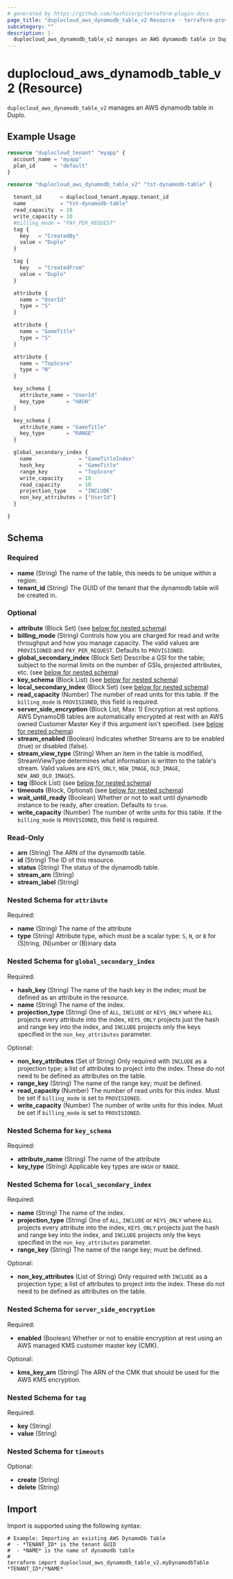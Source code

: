 ```yaml
---
# generated by https://github.com/hashicorp/terraform-plugin-docs
page_title: "duplocloud_aws_dynamodb_table_v2 Resource - terraform-provider-duplocloud"
subcategory: ""
description: |-
  duplocloud_aws_dynamodb_table_v2 manages an AWS dynamodb table in Duplo.
---
```


# duplocloud_aws_dynamodb_table_v2 (Resource)

`duplocloud_aws_dynamodb_table_v2` manages an AWS dynamodb table in Duplo.

## Example Usage

```terraform
resource "duplocloud_tenant" "myapp" {
  account_name = "myapp"
  plan_id      = "default"
}

resource "duplocloud_aws_dynamodb_table_v2" "tst-dynamodb-table" {

  tenant_id      = duplocloud_tenant.myapp.tenant_id
  name           = "tst-dynamodb-table"
  read_capacity  = 10
  write_capacity = 10
  #billing_mode = "PAY_PER_REQUEST"
  tag {
    key   = "CreatedBy"
    value = "Duplo"
  }

  tag {
    key   = "CreatedFrom"
    value = "Duplo"
  }

  attribute {
    name = "UserId"
    type = "S"
  }

  attribute {
    name = "GameTitle"
    type = "S"
  }

  attribute {
    name = "TopScore"
    type = "N"
  }

  key_schema {
    attribute_name = "UserId"
    key_type       = "HASH"
  }

  key_schema {
    attribute_name = "GameTitle"
    key_type       = "RANGE"
  }

  global_secondary_index {
    name               = "GameTitleIndex"
    hash_key           = "GameTitle"
    range_key          = "TopScore"
    write_capacity     = 10
    read_capacity      = 10
    projection_type    = "INCLUDE"
    non_key_attributes = ["UserId"]
  }

}
```

<!-- schema generated by tfplugindocs -->
## Schema

### Required

- **name** (String) The name of the table, this needs to be unique within a region.
- **tenant_id** (String) The GUID of the tenant that the dynamodb table will be created in.

### Optional

- **attribute** (Block Set) (see [below for nested schema](#nestedblock--attribute))
- **billing_mode** (String) Controls how you are charged for read and write throughput and how you manage capacity. The valid values are `PROVISIONED` and `PAY_PER_REQUEST`. Defaults to `PROVISIONED`.
- **global_secondary_index** (Block Set) Describe a GSI for the table; subject to the normal limits on the number of GSIs, projected attributes, etc. (see [below for nested schema](#nestedblock--global_secondary_index))
- **key_schema** (Block List) (see [below for nested schema](#nestedblock--key_schema))
- **local_secondary_index** (Block Set) (see [below for nested schema](#nestedblock--local_secondary_index))
- **read_capacity** (Number) The number of read units for this table. If the `billing_mode` is `PROVISIONED`, this field is required.
- **server_side_encryption** (Block List, Max: 1) Encryption at rest options. AWS DynamoDB tables are automatically encrypted at rest with an AWS owned Customer Master Key if this argument isn't specified. (see [below for nested schema](#nestedblock--server_side_encryption))
- **stream_enabled** (Boolean) Indicates whether Streams are to be enabled (true) or disabled (false).
- **stream_view_type** (String) When an item in the table is modified, StreamViewType determines what information is written to the table's stream. Valid values are `KEYS_ONLY`, `NEW_IMAGE`, `OLD_IMAGE`, `NEW_AND_OLD_IMAGES`.
- **tag** (Block List) (see [below for nested schema](#nestedblock--tag))
- **timeouts** (Block, Optional) (see [below for nested schema](#nestedblock--timeouts))
- **wait_until_ready** (Boolean) Whether or not to wait until dynamodb instance to be ready, after creation. Defaults to `true`.
- **write_capacity** (Number) The number of write units for this table. If the `billing_mode` is `PROVISIONED`, this field is required.

### Read-Only

- **arn** (String) The ARN of the dynamodb table.
- **id** (String) The ID of this resource.
- **status** (String) The status of the dynamodb table.
- **stream_arn** (String)
- **stream_label** (String)

<a id="nestedblock--attribute"></a>
### Nested Schema for `attribute`

Required:

- **name** (String) The name of the attribute
- **type** (String) Attribute type, which must be a scalar type: `S`, `N`, or `B` for (S)tring, (N)umber or (B)inary data


<a id="nestedblock--global_secondary_index"></a>
### Nested Schema for `global_secondary_index`

Required:

- **hash_key** (String) The name of the hash key in the index; must be defined as an attribute in the resource.
- **name** (String) The name of the index.
- **projection_type** (String) One of `ALL`, `INCLUDE` or `KEYS_ONLY` where `ALL` projects every attribute into the index, `KEYS_ONLY` projects just the hash and range key into the index, and `INCLUDE` projects only the keys specified in the `non_key_attributes` parameter.

Optional:

- **non_key_attributes** (Set of String) Only required with `INCLUDE` as a projection type; a list of attributes to project into the index. These do not need to be defined as attributes on the table.
- **range_key** (String) The name of the range key; must be defined.
- **read_capacity** (Number) The number of read units for this index. Must be set if `billing_mode` is set to `PROVISIONED`.
- **write_capacity** (Number) The number of write units for this index. Must be set if `billing_mode` is set to `PROVISIONED`.


<a id="nestedblock--key_schema"></a>
### Nested Schema for `key_schema`

Required:

- **attribute_name** (String) The name of the attribute
- **key_type** (String) Applicable key types are `HASH` or `RANGE`.


<a id="nestedblock--local_secondary_index"></a>
### Nested Schema for `local_secondary_index`

Required:

- **name** (String) The name of the index.
- **projection_type** (String) One of `ALL`, `INCLUDE` or `KEYS_ONLY` where `ALL` projects every attribute into the index, `KEYS_ONLY` projects just the hash and range key into the index, and `INCLUDE` projects only the keys specified in the `non_key_attributes` parameter.
- **range_key** (String) The name of the range key; must be defined.

Optional:

- **non_key_attributes** (List of String) Only required with `INCLUDE` as a projection type; a list of attributes to project into the index. These do not need to be defined as attributes on the table.


<a id="nestedblock--server_side_encryption"></a>
### Nested Schema for `server_side_encryption`

Required:

- **enabled** (Boolean) Whether or not to enable encryption at rest using an AWS managed KMS customer master key (CMK).

Optional:

- **kms_key_arn** (String) The ARN of the CMK that should be used for the AWS KMS encryption.


<a id="nestedblock--tag"></a>
### Nested Schema for `tag`

Required:

- **key** (String)
- **value** (String)


<a id="nestedblock--timeouts"></a>
### Nested Schema for `timeouts`

Optional:

- **create** (String)
- **delete** (String)

## Import

Import is supported using the following syntax:

```shell
# Example: Importing an existing AWS DynamoDb Table
#  - *TENANT_ID* is the tenant GUID
#  - *NAME* is the name of dynamodb table
#
terraform import duplocloud_aws_dynamodb_table_v2.myDynamodbTable *TENANT_ID*/*NAME*
```
